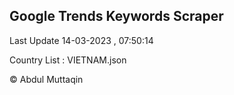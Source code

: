 

## Google Trends Keywords Scraper 
 
Last Update 14-03-2023 , 07:50:14

Country List :
VIETNAM.json



© Abdul Muttaqin 
